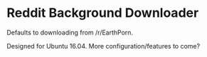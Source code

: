 # Reddit Background Downloader

Defaults to downloading from /r/EarthPorn.

Designed for Ubuntu 16.04.
More configuration/features to come?

